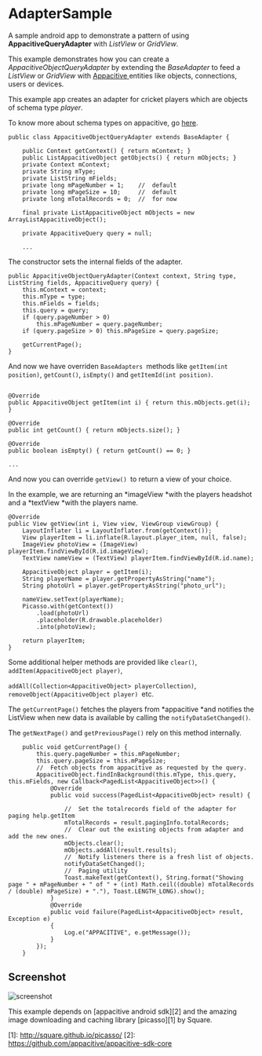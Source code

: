 AdapterSample
=============



A sample android app to demonstrate a pattern of using __AppacitiveQueryAdapter__ with _ListView_ or _GridView_.



This example demonstrates how you can create a _AppacitiveObjectQueryAdapter_ by extending the _BaseAdapter_ to feed a _ListView_ or _GridView_ with [Appacitive ][4]entities like objects, connections, users or devices.

[4]: <http://appacitive.com/>

This example app creates an adapter for cricket players which are objects of schema type _player_.

To know more about schema types on appacitive, go [here][3].

[3]: <http://help.appacitive.com/v1.0/index.html#android/data_objects>



~~~~~~~~~~~~~~~~~~~~~~~~~~~~~~~~~~~~~~~~~~~~~~~~~~~~~~~~~~~~~~~~~~~~~~~~~~~~~~~~
public class AppacitiveObjectQueryAdapter extends BaseAdapter { 

    public Context getContext() { return mContext; } 
    public ListAppacitiveObject getObjects() { return mObjects; } 
    private Context mContext; 
    private String mType; 
    private ListString mFields; 
    private long mPageNumber = 1;    //  default 
    private long mPageSize = 10;     //  default 
    private long mTotalRecords = 0;  //  for now 

    final private ListAppacitiveObject mObjects = new ArrayListAppacitiveObject(); 

    private AppacitiveQuery query = null;

    ...
~~~~~~~~~~~~~~~~~~~~~~~~~~~~~~~~~~~~~~~~~~~~~~~~~~~~~~~~~~~~~~~~~~~~~~~~~~~~~~~~



The constructor sets the internal fields of the adapter.



~~~~~~~~~~~~~~~~~~~~~~~~~~~~~~~~~~~~~~~~~~~~~~~~~~~~~~~~~~~~~~~~~~~~~~~~~~~~~~~~
public AppacitiveObjectQueryAdapter(Context context, String type, ListString fields, AppacitiveQuery query) { 
    this.mContext = context; 
    this.mType = type; 
    this.mFields = fields; 
    this.query = query; 
    if (query.pageNumber > 0) 
        this.mPageNumber = query.pageNumber; 
    if (query.pageSize > 0) this.mPageSize = query.pageSize;

    getCurrentPage(); 
}
~~~~~~~~~~~~~~~~~~~~~~~~~~~~~~~~~~~~~~~~~~~~~~~~~~~~~~~~~~~~~~~~~~~~~~~~~~~~~~~~



And now we have overriden `BaseAdapters `methods like `getItem(int position)`, `getCount()`, `isEmpty()` and `getItemId(int position)`.

~~~~~~~~~~~~~~~~~~~~~~~~~~~~~~~~~~~~~~~~~~~~~~~~~~~~~~~~~~~~~~~~~~~~~~~~~~~~~~~~

@Override 
public AppacitiveObject getItem(int i) { return this.mObjects.get(i); }

@Override 
public int getCount() { return mObjects.size(); }

@Override 
public boolean isEmpty() { return getCount() == 0; }

...
~~~~~~~~~~~~~~~~~~~~~~~~~~~~~~~~~~~~~~~~~~~~~~~~~~~~~~~~~~~~~~~~~~~~~~~~~~~~~~~~

    



And now you can override `getView() `to return a view of your choice.

In the example, we are returning an *imageView *with the players headshot and a *textView *with the players name.



~~~~~~~~~~~~~~~~~~~~~~~~~~~~~~~~~~~~~~~~~~~~~~~~~~~~~~~~~~~~~~~~~~~~~~~~~~~~~~~~
@Override 
public View getView(int i, View view, ViewGroup viewGroup) { 
    LayoutInflater li = LayoutInflater.from(getContext()); 
    View playerItem = li.inflate(R.layout.player_item, null, false); 
    ImageView photoView = (ImageView) playerItem.findViewById(R.id.imageView); 
    TextView nameView = (TextView) playerItem.findViewById(R.id.name);

    AppacitiveObject player = getItem(i); 
    String playerName = player.getPropertyAsString("name"); 
    String photoUrl = player.getPropertyAsString("photo_url");

    nameView.setText(playerName); 
    Picasso.with(getContext()) 
        .load(photoUrl) 
        .placeholder(R.drawable.placeholder) 
        .into(photoView);

    return playerItem; 
}
~~~~~~~~~~~~~~~~~~~~~~~~~~~~~~~~~~~~~~~~~~~~~~~~~~~~~~~~~~~~~~~~~~~~~~~~~~~~~~~~



Some additional helper methods are provided like `clear()`, `addItem(AppacitiveObject player)`, 

`addAll(Collection<AppacitiveObject> playerCollection)`, `removeObject(AppacitiveObject player) `etc.



The `getCurrentPage()` fetches the players from *appacitive *and notifies the ListView when new data is available by calling the `notifyDataSetChanged()`.



The `getNextPage()` and `getPreviousPage()` rely on this method internally.



~~~~~~~~~~~~~~~~~~~~~~~~~~~~~~~~~~~~~~~~~~~~~~~~~~~~~~~~~~~~~~~~~~~~~~~~~~~~~~~~
    public void getCurrentPage() {
        this.query.pageNumber = this.mPageNumber;
        this.query.pageSize = this.mPageSize;
        //  Fetch objects from appacitive as requested by the query.
        AppacitiveObject.findInBackground(this.mType, this.query, this.mFields, new Callback<PagedList<AppacitiveObject>>() {
            @Override
            public void success(PagedList<AppacitiveObject> result) {

                //  Set the totalrecords field of the adapter for paging help.getItem
                mTotalRecords = result.pagingInfo.totalRecords;
                //  Clear out the existing objects from adapter and add the new ones.
                mObjects.clear();
                mObjects.addAll(result.results);
                //  Notify listeners there is a fresh list of objects.
                notifyDataSetChanged();
                //  Paging utility
                Toast.makeText(getContext(), String.format("Showing page " + mPageNumber + " of " + (int) Math.ceil((double) mTotalRecords / (double) mPageSize) + "."), Toast.LENGTH_LONG).show();
            }
            @Override
            public void failure(PagedList<AppacitiveObject> result, Exception e) 
            {
                Log.e("APPACITIVE", e.getMessage());
            }
        });
    }
~~~~~~~~~~~~~~~~~~~~~~~~~~~~~~~~~~~~~~~~~~~~~~~~~~~~~~~~~~~~~~~~~~~~~~~~~~~~~~~~


## Screenshot

![screenshot](https://raw.github.com/sathley/AdapterSample/master/screenshot.png)

This example depends on [appacitive android sdk][2] and the amazing image downloading and caching library [picasso][1] by Square.

[1]: <http://square.github.io/picasso/> [2]: <https://github.com/appacitive/appacitive-sdk-core>









